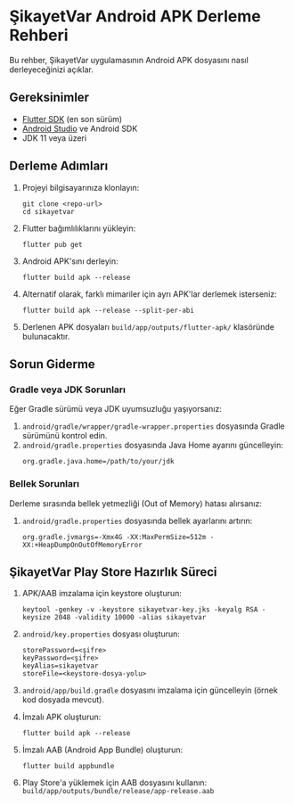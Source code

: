 # ŞikayetVar Android APK Derleme Rehberi

Bu rehber, ŞikayetVar uygulamasının Android APK dosyasını nasıl derleyeceğinizi açıklar.

## Gereksinimler

- [Flutter SDK](https://flutter.dev/docs/get-started/install) (en son sürüm)
- [Android Studio](https://developer.android.com/studio) ve Android SDK
- JDK 11 veya üzeri

## Derleme Adımları

1. Projeyi bilgisayarınıza klonlayın:
   ```
   git clone <repo-url>
   cd sikayetvar
   ```

2. Flutter bağımlılıklarını yükleyin:
   ```
   flutter pub get
   ```

3. Android APK'sını derleyin:
   ```
   flutter build apk --release
   ```

4. Alternatif olarak, farklı mimariler için ayrı APK'lar derlemek isterseniz:
   ```
   flutter build apk --release --split-per-abi
   ```

5. Derlenen APK dosyaları `build/app/outputs/flutter-apk/` klasöründe bulunacaktır.

## Sorun Giderme

### Gradle veya JDK Sorunları

Eğer Gradle sürümü veya JDK uyumsuzluğu yaşıyorsanız:

1. `android/gradle/wrapper/gradle-wrapper.properties` dosyasında Gradle sürümünü kontrol edin.
2. `android/gradle.properties` dosyasında Java Home ayarını güncelleyin:
   ```
   org.gradle.java.home=/path/to/your/jdk
   ```

### Bellek Sorunları

Derleme sırasında bellek yetmezliği (Out of Memory) hatası alırsanız:

1. `android/gradle.properties` dosyasında bellek ayarlarını artırın:
   ```
   org.gradle.jvmargs=-Xmx4G -XX:MaxPermSize=512m -XX:+HeapDumpOnOutOfMemoryError
   ```

## ŞikayetVar Play Store Hazırlık Süreci

1. APK/AAB imzalama için keystore oluşturun:
   ```
   keytool -genkey -v -keystore sikayetvar-key.jks -keyalg RSA -keysize 2048 -validity 10000 -alias sikayetvar
   ```

2. `android/key.properties` dosyası oluşturun:
   ```
   storePassword=<şifre>
   keyPassword=<şifre>
   keyAlias=sikayetvar
   storeFile=<keystore-dosya-yolu>
   ```

3. `android/app/build.gradle` dosyasını imzalama için güncelleyin (örnek kod dosyada mevcut).

4. İmzalı APK oluşturun:
   ```
   flutter build apk --release
   ```

5. İmzalı AAB (Android App Bundle) oluşturun:
   ```
   flutter build appbundle
   ```

6. Play Store'a yüklemek için AAB dosyasını kullanın: `build/app/outputs/bundle/release/app-release.aab`